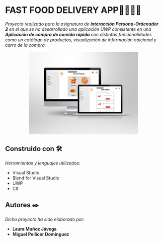 # FAST FOOD DELIVERY APP🍔🍕🍟🌭

_Proyecto realizado para la asignatura de **Interacción Persona-Ordenador 2** en el que se ha desarrollado una aplicación UWP consistente en una **Aplicación de compra de comida rápida** con distintas funcionalidades como un catálogo de productos, visualización de información adicional y carro de
la compra._
<p align="center">
<img src="foodApp.png" width="70%">
</p>

## Construido con 🛠️

_Herramientas y lenguajes utilizados:_

* Visual Studio 
* Blend for Visual Studio 
* UWP
* C#

## Autores ✒️

_Dicho proyecto ha sido elaborado por:_
* **Laura Muñoz Jávega**
* **Miguel Pellicer Domínguez**



